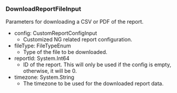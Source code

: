 ### DownloadReportFileInput
Parameters for downloading a CSV or PDF of the report.

- config: CustomReportConfigInput
  - Customized NG related report configuration.
- fileType: FileTypeEnum
  - Type of the file to be downloaded.
- reportId: System.Int64
  - ID of the report. This will only be used if the config is empty, otherwise, it will be 0.
- timezone: System.String
  - The timezone to be used for the downloaded report data.
